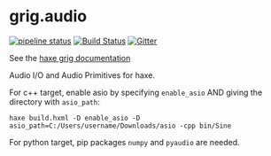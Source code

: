 # grig.audio

[![pipeline status](https://gitlab.com/haxe-grig/grig.audio/badges/master/pipeline.svg)](https://gitlab.com/haxe-grig/grig.audio/commits/master)
[![Build Status](https://travis-ci.org/osakared/grig.audio.svg?branch=master)](https://travis-ci.org/osakared/grig.audio)
[![Gitter](https://badges.gitter.im/haxe-grig/Lobby.svg)](https://gitter.im/haxe-grig/Lobby?utm_source=badge&utm_medium=badge&utm_campaign=pr-badge&utm_content=badge)

See the [haxe grig documentation](https://grig.tech/)

Audio I/O and Audio Primitives for haxe.

For c++ target, enable asio by specifying `enable_asio` AND giving the directory with `asio_path`:

```
haxe build.hxml -D enable_asio -D asio_path=C:/Users/username/Downloads/asio -cpp bin/Sine
```

For python target, pip packages `numpy` and `pyaudio` are needed.
